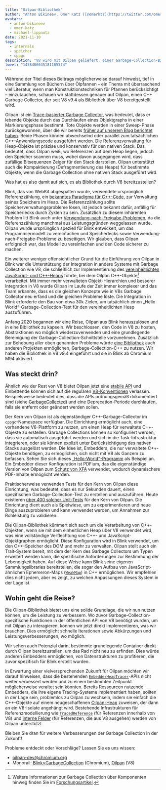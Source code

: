 ```yaml
---
title: "Oilpan-Bibliothek"
author: "Anton Bikineev, Omer Katz ([@omerktz](https://twitter.com/omerktz)) und Michael Lippautz ([@mlippautz](https://twitter.com/mlippautz)), effiziente und effektive Dateibeweger"
avatars:
  - anton-bikineev
  - omer-katz
  - michael-lippautz
date: 2021-11-10
tags:
  - internals
  - speicher
  - cppgc
description: "V8 wird mit Oilpan geliefert, einer Garbage-Collection-Bibliothek zur Verwaltung des verwalteten C++-Speichers."
tweet: "1458406645181165574"
---
```


Während der Titel dieses Beitrags möglicherweise darauf hinweist, tief in eine Sammlung von Büchern über Ölpfannen – ein Thema mit überraschend viel Literatur, wenn man Konstruktionstechniken für Pfannen berücksichtigt – einzutauchen, schauen wir stattdessen genauer auf Oilpan, einen C++ Garbage Collector, der seit V8 v9.4 als Bibliothek über V8 bereitgestellt wird.

<!--truncate-->
Oilpan ist ein [Trace-basierter Garbage Collector](https://de.wikipedia.org/wiki/Tracing_garbage_collection), was bedeutet, dass er lebende Objekte durch das Durchlaufen eines Objektgraphs in einer Markierungsphase bestimmt. Tote Objekte werden in einer Sweep-Phase zurückgewonnen, über die wir bereits [früher auf unserem Blog berichtet haben](https://v8.dev/blog/high-performance-cpp-gc). Beide Phasen können abwechselnd oder parallel zum tatsächlichen C++-Anwendungscode ausgeführt werden. Die Referenzverwaltung für Heap-Objekte ist präzise und konservativ für den nativen Stack. Das bedeutet, dass Oilpan weiß, wo Referenzen auf dem Heap liegen, jedoch den Speicher scannen muss, wobei davon ausgegangen wird, dass zufällige Bitsequenzen Zeiger für den Stack darstellen. Oilpan unterstützt auch die Kompaktierung (Defragmentierung des Heaps) für bestimmte Objekte, wenn die Garbage Collection ohne nativen Stack ausgeführt wird.

Was hat es also damit auf sich, es als Bibliothek durch V8 bereitzustellen?

Blink, das von WebKit abgespalten wurde, verwendete ursprünglich Referenzzählung, ein [bekanntes Paradigma für C++-Code](https://en.cppreference.com/w/cpp/memory/shared_ptr), zur Verwaltung seines Speichers im Heap. Die Referenzzählung sollte Speicherverwaltungsprobleme lösen, ist jedoch bekannt dafür, anfällig für Speicherlecks durch Zyklen zu sein. Zusätzlich zu diesem inhärenten Problem litt Blink auch unter [Verwendung-nach-Freigabe-Problemen](https://de.wikipedia.org/wiki/Dangling_pointer), da die Referenzzählung manchmal aus Leistungsgründen weggelassen wurde. Oilpan wurde ursprünglich speziell für Blink entwickelt, um das Programmiermodell zu vereinfachen und Speicherlecks sowie Verwendung-nach-Freigabe-Probleme zu beseitigen. Wir glauben, dass Oilpan erfolgreich war, das Modell zu vereinfachen und den Code sicherer zu machen.

Ein weiterer weniger offensichtlicher Grund für die Einführung von Oilpan in Blink war die Unterstützung der Integration in andere Systeme mit Garbage Collection wie V8, die schließlich zur Implementierung des [vereinheitlichten JavaScript- und C++-Heaps](https://v8.dev/blog/tracing-js-dom) führte, bei dem Oilpan C++-Objekte[^1] verarbeitet. Mit immer mehr verwalteten Objekt-Hierarchien und besserer Integration in V8 wurde Oilpan im Laufe der Zeit immer komplexer und das Team erkannte, dass es die gleichen Konzepte wie in V8s Garbage Collector neu erfand und die gleichen Probleme löste. Die Integration in Blink erforderte den Bau von etwa 30k Zielen, um tatsächlich einen „Hello World“-Garbage-Collection-Test für den vereinheitlichten Heap auszuführen.

Anfang 2020 begannen wir eine Reise, Oilpan aus Blink herauszulösen und in eine Bibliothek zu kapseln. Wir beschlossen, den Code in V8 zu hosten, Abstraktionen wo möglich wiederzuverwenden und eine grundlegende Bereinigung der Garbage-Collection-Schnittstelle vorzunehmen. Zusätzlich zur Behebung aller oben genannten Probleme würde [eine Bibliothek](https://docs.google.com/document/d/1ylZ25WF82emOwmi_Pg-uU6BI1A-mIbX_MG9V87OFRD8/) auch anderen Projekten ermöglichen, Garbage-Collection-C++ zu nutzen. Wir haben die Bibliothek in V8 v9.4 eingeführt und sie in Blink ab Chromium M94 aktiviert.

## Was steckt drin?

Ähnlich wie der Rest von V8 bietet Oilpan jetzt eine [stabile API](https://chromium.googlesource.com/v8/v8.git/+/HEAD/include/cppgc/) und Einbettende können sich auf die regulären [V8-Konventionen](https://v8.dev/docs/api) verlassen. Beispielsweise bedeutet dies, dass die APIs ordnungsgemäß dokumentiert sind (siehe [GarbageCollected](https://chromium.googlesource.com/v8/v8.git/+/main/include/cppgc/garbage-collected.h#17)) und eine Deprecation-Periode durchlaufen, falls sie entfernt oder geändert werden sollen.

Der Kern von Oilpan ist als eigenständiger C++-Garbage-Collector im `cppgc`-Namespace verfügbar. Die Einrichtung ermöglicht auch, eine vorhandene V8-Plattform zu nutzen, um einen Heap für verwaltete C++-Objekte zu erstellen. Garbage Collections können so konfiguriert werden, dass sie automatisch ausgeführt werden und sich in die Task-Infrastruktur integrieren, oder sie können explizit unter Berücksichtigung des nativen Stacks ausgelöst werden. Die Idee ist, Embedders, die nur verwaltete C++-Objekte benötigen, zu ermöglichen, sich nicht mit V8 als Ganzem zu befassen. Sehen Sie sich dieses [„Hello-World“-Programm](https://chromium.googlesource.com/v8/v8.git/+/main/samples/cppgc/hello-world.cc) als Beispiel an. Ein Embedder dieser Konfiguration ist PDFium, das die eigenständige Version von Oilpan zum [Schutz von XFA](https://groups.google.com/a/chromium.org/g/chromium-dev/c/RAqBXZWsADo/m/9NH0uGqCAAAJ?utm_medium=email&utm_source=footer) verwendet, wodurch dynamischere PDF-Inhalte ermöglicht werden.

Praktischerweise verwenden Tests für den Kern von Oilpan diese Einrichtung, was bedeutet, dass es nur Sekunden dauert, einen spezifischen Garbage-Collection-Test zu erstellen und auszuführen. Heute existieren [über 400 solcher Unit-Tests](https://source.chromium.org/chromium/chromium/src/+/main:v8/test/unittests/heap/cppgc/) für den Kern von Oilpan. Die Einrichtung dient auch als Spielwiese, um zu experimentieren und neue Dinge auszuprobieren und kann verwendet werden, um Annahmen zur Rohleistung zu validieren.

Die Oilpan-Bibliothek kümmert sich auch um die Verarbeitung von C++-Objekten, wenn sie mit dem einheitlichen Heap über V8 verwendet wird, was eine vollständige Verflechtung von C++- und JavaScript-Objektgraphen ermöglicht. Diese Konfiguration wird in Blink verwendet, um den C++-Speicher des DOM und mehr zu verwalten. Oilpan stellt auch ein Trait-System bereit, mit dem der Kern des Garbage Collectors um Typen erweitert werden kann, die spezifische Anforderungen zur Bestimmung der Lebendigkeit haben. Auf diese Weise kann Blink seine eigenen Sammlungslibraries bereitstellen, die sogar den Aufbau von JavaScript-ähnlichen Ephemeron-Maps ([`WeakMap`](https://developer.mozilla.org/en-US/docs/Web/JavaScript/Reference/Global_Objects/WeakMap)) in C++ ermöglichen. Wir empfehlen dies nicht jedem, aber es zeigt, zu welchen Anpassungen dieses System in der Lage ist.

## Wohin geht die Reise?

Die Oilpan-Bibliothek bietet uns eine solide Grundlage, die wir nun nutzen können, um die Leistung zu verbessern. Wo zuvor Garbage-Collection-spezifische Funktionen in der öffentlichen API von V8 benötigt wurden, um mit Oilpan zu interagieren, können wir jetzt direkt implementieren, was wir brauchen. Dies ermöglicht schnelle Iterationen sowie Abkürzungen und Leistungsverbesserungen, wo möglich.

Wir sehen auch Potenzial darin, bestimmte grundlegende Container direkt durch Oilpan bereitzustellen, um das Rad nicht neu zu erfinden. Dies würde anderen Embedders ermöglichen, von Datenstrukturen zu profitieren, die zuvor spezifisch für Blink erstellt wurden.

In Erwartung einer vielversprechenden Zukunft für Oilpan möchten wir darauf hinweisen, dass die bestehenden [`EmbedderHeapTracer`](https://source.chromium.org/chromium/chromium/src/+/main:v8/include/v8-embedder-heap.h;l=75)-APIs nicht weiter verbessert werden und zu einem bestimmten Zeitpunkt möglicherweise veraltet sein könnten. Bereits Ressourcen nutzende Embedders, die ihre eigene Tracing-Systeme implementiert haben, sollten in der Lage sein, problemlos zu Oilpan zu wechseln, indem sie einfach die C++-Objekte auf einem neugeschaffenen [Oilpan-Heap](https://source.chromium.org/chromium/chromium/src/+/main:v8/include/v8-cppgc.h;l=91) zuweisen, der dann an ein V8-Isolate angehängt wird. Bestehende Infrastrukturen für Referenzmodellierung wie [`TracedReference`](https://source.chromium.org/chromium/chromium/src/+/main:v8/include/v8-traced-handle.h;l=334) (für Referenzen innerhalb von V8) und [interne Felder](https://source.chromium.org/chromium/chromium/src/+/main:v8/include/v8-object.h;l=502) (für Referenzen, die aus V8 ausgehen) werden von Oilpan unterstützt.

Bleiben Sie dran für weitere Verbesserungen der Garbage Collection in der Zukunft!

Probleme entdeckt oder Vorschläge? Lassen Sie es uns wissen:

- [oilpan-dev@chromium.org](mailto:oilpan-dev@chromium.org)
- Monorail: [Blink>GarbageCollection](https://bugs.chromium.org/p/chromium/issues/entry?template=Defect+report+from+user&components=Blink%3EGarbageCollection) (Chromium), [Oilpan](https://bugs.chromium.org/p/v8/issues/entry?template=Defect+report+from+user&components=Oilpan) (V8)

[^1]: Weitere Informationen zur Garbage Collection über Komponenten hinweg finden Sie im [Forschungsartikel](https://research.google/pubs/pub48052/).
